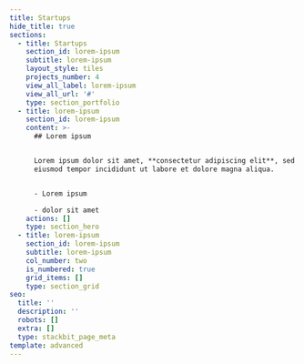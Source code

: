 ```yaml
---
title: Startups
hide_title: true
sections:
  - title: Startups
    section_id: lorem-ipsum
    subtitle: lorem-ipsum
    layout_style: tiles
    projects_number: 4
    view_all_label: lorem-ipsum
    view_all_url: '#'
    type: section_portfolio
  - title: lorem-ipsum
    section_id: lorem-ipsum
    content: >-
      ## Lorem ipsum


      Lorem ipsum dolor sit amet, **consectetur adipiscing elit**, sed do
      eiusmod tempor incididunt ut labore et dolore magna aliqua.


      - Lorem ipsum

      - dolor sit amet
    actions: []
    type: section_hero
  - title: lorem-ipsum
    section_id: lorem-ipsum
    subtitle: lorem-ipsum
    col_number: two
    is_numbered: true
    grid_items: []
    type: section_grid
seo:
  title: ''
  description: ''
  robots: []
  extra: []
  type: stackbit_page_meta
template: advanced
---
```

